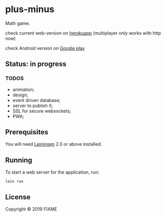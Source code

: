 # plus-minus

Math game.

check current web-version on [herokuapp][1] (multiplayer only works with http now)

check Android version on [Google play][2]

[1]: http://plus-minus-game.herokuapp.com/
[2]: https://play.google.com/store/apps/details?id=com.livermor.plusminus


## Status: in progress 

### TODOS
- animation;
- design;
- event driven database;
- server to publish it;
- SSL for secure websockets;
- PWA;

## Prerequisites

You will need [Leiningen][3] 2.0 or above installed.

[3]: https://github.com/technomancy/leiningen

## Running

To start a web server for the application, run:

    lein run 

## License

Copyright © 2019 FIXME
